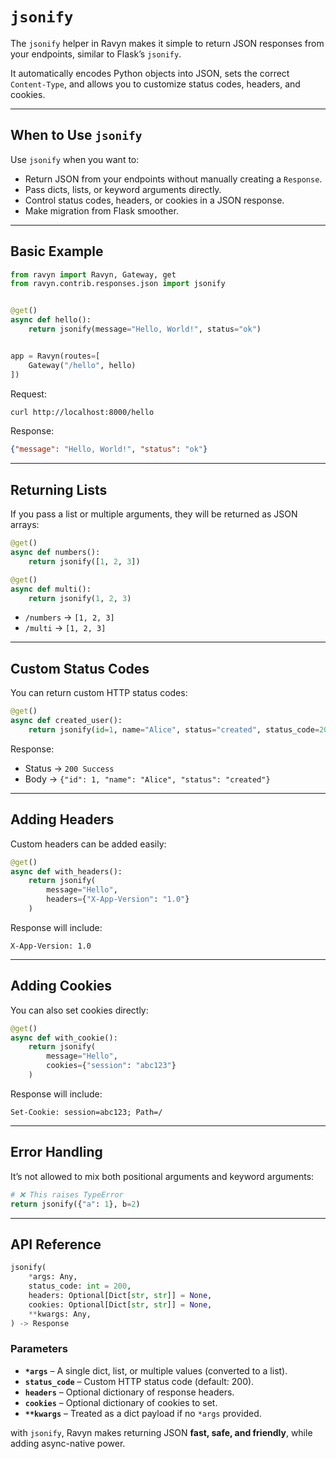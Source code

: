 # `jsonify`

The `jsonify` helper in Ravyn makes it simple to return JSON responses from your endpoints,
similar to Flask’s `jsonify`.

It automatically encodes Python objects into JSON, sets the correct `Content-Type`,
and allows you to customize status codes, headers, and cookies.

---

## When to Use `jsonify`

Use `jsonify` when you want to:

* Return JSON from your endpoints without manually creating a `Response`.
* Pass dicts, lists, or keyword arguments directly.
* Control status codes, headers, or cookies in a JSON response.
* Make migration from Flask smoother.

---

## Basic Example

```python
from ravyn import Ravyn, Gateway, get
from ravyn.contrib.responses.json import jsonify


@get()
async def hello():
    return jsonify(message="Hello, World!", status="ok")


app = Ravyn(routes=[
    Gateway("/hello", hello)
])
```

Request:

```bash
curl http://localhost:8000/hello
```

Response:

```json
{"message": "Hello, World!", "status": "ok"}
```

---

## Returning Lists

If you pass a list or multiple arguments, they will be returned as JSON arrays:

```python
@get()
async def numbers():
    return jsonify([1, 2, 3])

@get()
async def multi():
    return jsonify(1, 2, 3)
```

* `/numbers` → `[1, 2, 3]`
* `/multi` → `[1, 2, 3]`

---

## Custom Status Codes

You can return custom HTTP status codes:

```python
@get()
async def created_user():
    return jsonify(id=1, name="Alice", status="created", status_code=200)
```

Response:

* Status → `200 Success`
* Body → `{"id": 1, "name": "Alice", "status": "created"}`

---

## Adding Headers

Custom headers can be added easily:

```python
@get()
async def with_headers():
    return jsonify(
        message="Hello",
        headers={"X-App-Version": "1.0"}
    )
```

Response will include:

```
X-App-Version: 1.0
```

---

## Adding Cookies

You can also set cookies directly:

```python
@get()
async def with_cookie():
    return jsonify(
        message="Hello",
        cookies={"session": "abc123"}
    )
```

Response will include:

```
Set-Cookie: session=abc123; Path=/
```

---

## Error Handling

It’s not allowed to mix both positional arguments and keyword arguments:

```python
# ❌ This raises TypeError
return jsonify({"a": 1}, b=2)
```

---

## API Reference

```python
jsonify(
    *args: Any,
    status_code: int = 200,
    headers: Optional[Dict[str, str]] = None,
    cookies: Optional[Dict[str, str]] = None,
    **kwargs: Any,
) -> Response
```

### Parameters

* **`*args`** – A single dict, list, or multiple values (converted to a list).
* **`status_code`** – Custom HTTP status code (default: 200).
* **`headers`** – Optional dictionary of response headers.
* **`cookies`** – Optional dictionary of cookies to set.
* **`**kwargs`** – Treated as a dict payload if no `*args` provided.

with `jsonify`, Ravyn makes returning JSON **fast, safe, and friendly**, while adding async-native power.
